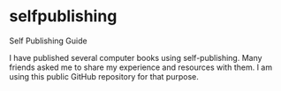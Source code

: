 # selfpublishing
Self Publishing Guide

I have published several computer books using self-publishing. Many friends asked 
me to share my experience and resources with them. I am using this public GitHub repository for that purpose. 
